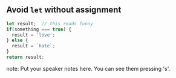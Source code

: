 ##  Avoid `let` without assignment

```javascript
let result;  // this reads funny
if(something === true) {
  result = 'love';
} else {
  result = `hate`;
}
return result;
```

note:
    Put your speaker notes here.
    You can see them pressing 's'.
